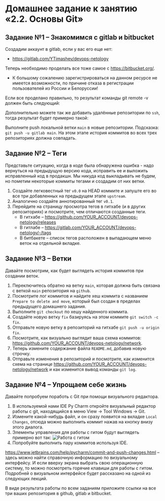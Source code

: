 # Домашнее задание к занятию «2.2. Основы Git»

## Задание №1 – Знакомимся с gitlab и bitbucket 

Создадим аккаунт в gitlab, если у вас его еще нет:
- https://gitlab.com/YTimashev/devops-netology

Теперь необходимо проделать все тоже самое с https://bitbucket.org/. 
- К большому сожалению зарегистрироваться на данном ресурсе не имеется возможности, по причине отказа в регистрации пользователей из России и Белоруссии!

Если все проделано правильно, то результат команды git remote -v должен быть следующий:

Дополнительно можете так же добавить удалённые репозитории по `ssh`, тогда результат будет примерно такой:

Выполните push локальной ветки `main` в новые репозитории. 
Подсказка: `git push -u gitlab main`. На этом этапе история коммитов во всех трех репозиториях должна совпадать. 



## Задание №2 – Теги

Представьте ситуацию, когда в коде была обнаружена ошибка - надо вернуться на предыдущую версию кода,
исправить ее и выложить исправленный код в продакшн. Мы никуда код выкладывать не будем, но пометим некоторые коммиты тегами и 
создадим от них ветки. 

1. Создайте легковестный тег `v0.0` на HEAD коммите и запуште его во все три добавленных на предыдущем этапе `upstream`.
1. Аналогично создайте аннотированный тег `v0.1`.
1. Перейдите на страницу просмотра тегов в гитхабе (и в других репозиториях) и посмотрите, чем отличаются созданные теги. 
    * В гитхабе – https://github.com/YOUR_ACCOUNT/devops-netology/releases
    * В гитлабе – https://gitlab.com/YOUR_ACCOUNT/devops-netology/-/tags
    * В битбакете – список тегов расположен в выпадающем меню веток на отдельной вкладке. 

## Задание №3 – Ветки 

Давайте посмотрим, как будет выглядеть история коммитов при создании веток. 

1. Переключитесь обратно на ветку `main`, которая должна быть связана с веткой `main` репозитория на `github`.
1. Посмотрите лог коммитов и найдите хеш коммита с названием `Prepare to delete and move`, который был создан в пределах предыдущего домашнего задания. 
1. Выполните `git checkout` по хешу найденного коммита. 
1. Создайте новую ветку `fix` базируясь на этом коммите `git switch -c fix`.
1. Отправьте новую ветку в репозиторий на гитхабе `git push -u origin fix`.
1. Посмотрите, как визуально выглядит ваша схема коммитов: https://github.com/YOUR_ACCOUNT/devops-netology/network. 
1. Теперь измените содержание файла `README.md`, добавив новую строчку.
1. Отправьте изменения в репозиторий и посмотрите, как изменится схема на странице https://github.com/YOUR_ACCOUNT/devops-netology/network 
и как изменится вывод команды `git log`.

## Задание №4 – Упрощаем себе жизнь

Давайте попробуем поработь с Git при помощи визуального редактора. 

1. В используемой нами IDE Py Charm откройте визуальный редактор работы с git, находящийся в меню View -> Tool Windows -> Git.
1. Измените какой-нибудь файл, и он сразу появится на вкладке `Local Changes`, отсюда можно выполнить коммит нажав на кнопку внизу этого диалога. 
1. Элементы управления для работы с гитом будут выглядеть примерно вот так:
   ![Работа с гитом](img/ide-git-01.jpg)
1. Попробуйте выполнить пару коммитов используя IDE. 

https://www.jetbrains.com/help/pycharm/commit-and-push-changes.html – здесь можно найти справочную информацию по визуальному интерфейсу. 
И если вверху экрана выбрать свою операционную систему, то можно посмотреть горячие клавиши для работы с гитом. 
Подробней о визуальном интерфейсе будет рассказано на одной из следующих лекций.

В виде результата работы по всем заданиям приложите ссылки на все три ваших репозитория в github, gitlab и bitbucket. 
